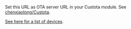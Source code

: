 Set this URL as OTA server URL in your Custota module.
See [chenxiaolong/Custota](https://github.com/chenxiaolong/Custota#usage).

[See here for a list of devices](https://github.com/tangowithfoxtrot/rooted-graphene/tree/gh-pages/rootless).
